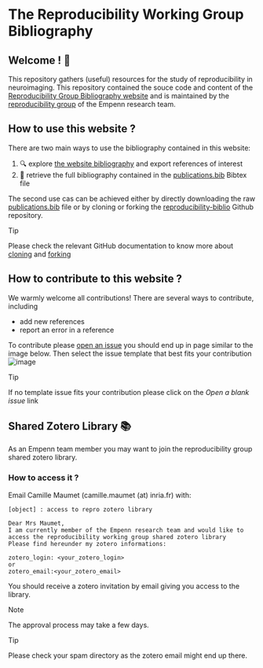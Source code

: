 # The Reproducibility Working Group Bibliography
## Welcome ! :wave:
This repository gathers (useful) resources for the study of reproducibility in neuroimaging. This repository contained the souce code and content of the [Reproducibility Group Bibliography website](https://inria-empenn.github.io/reproducibility-biblio/) and is maintained by the [reproducibility group](https://team.inria.fr/empenn/research/scientific-activities/reproducibility/) of the Empenn research team.

## How to use this website ?
There are two main ways to use the bibliography contained in this website:
1. :mag: explore [the website bibliography](https://inria-empenn.github.io/reproducibility-biblio/publication/) and export references of interest
2. :scroll: retrieve the full bibliography contained in the [publications.bib](https://github.com/Inria-Empenn/reproducibility-biblio/blob/main/publications.bib) Bibtex file

The second use cas can be achieved either by directly downloading the raw [publications.bib](https://github.com/Inria-Empenn/reproducibility-biblio/blob/main/publications.bib) file or by cloning or forking the  [reproducibility-biblio](https://github.com/Inria-Empenn/reproducibility-biblio) Github repository.

> [!TIP]
> Please check the relevant GitHub documentation to know more about [cloning](https://docs.github.com/en/repositories/creating-and-managing-repositories/cloning-a-repository) and [forking](https://docs.github.com/en/pull-requests/collaborating-with-pull-requests/working-with-forks)

## How to contribute to this website ?
We warmly welcome all contributions! There are several ways to contribute, including
+ add new references
+ report an error in a reference
  
To contribute please [open an issue](https://github.com/Inria-Empenn/reproducibility-biblio/issues/new/choose) you should end up in page similar to the image below.
Then select the issue template that best fits your contribution
![image](https://github.com/user-attachments/assets/9be2f2ff-c496-435b-b6d2-8d625df8bf2a)

> [!TIP]
> If no template issue fits your contribution please click on the _Open a blank issue_ link


## Shared Zotero Library :books:

As an Empenn team member you may want to join the reproducibility group shared zotero library.

### How to access it ?
Email Camille Maumet (camille.maumet (at) inria.fr) with:
```
[object] : access to repro zotero library

Dear Mrs Maumet,
I am currently member of the Empenn research team and would like to access the reproducibility working group shared zotero library
Please find hereunder my zotero informations:

zotero_login: <your_zotero_login>
or
zotero_email:<your_zotero_email>
```
You should receive a zotero invitation by email giving you access to the library.
> [!NOTE]  
> The approval process may take a few days.

> [!TIP]
> Please check your spam directory as the zotero email might end up there.

